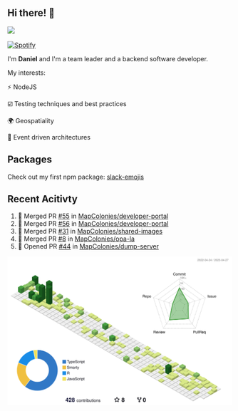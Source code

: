 ## Hi there! 👋

<p>
  <img src="https://github-readme-stats.vercel.app/api?username=syncush&theme=tokyonight">
</p>

[![Spotify](https://novatorem-rust.vercel.app/api/spotify)](https://open.spotify.com/user/syncush)

I'm **Daniel** and I'm a team leader and a backend software developer.

My interests:

⚡ NodeJS

☑️ Testing techniques and best practices

🌍 Geospatiality

🧠 Event driven architectures

## Packages
Check out my first npm package: [slack-emojis](https://www.npmjs.com/package/slack-emojis)

## Recent Acitivty
<!--START_SECTION:activity-->
1. 🎉 Merged PR [#55](https://github.com/MapColonies/developer-portal/pull/55) in [MapColonies/developer-portal](https://github.com/MapColonies/developer-portal)
2. 🎉 Merged PR [#56](https://github.com/MapColonies/developer-portal/pull/56) in [MapColonies/developer-portal](https://github.com/MapColonies/developer-portal)
3. 🎉 Merged PR [#31](https://github.com/MapColonies/shared-images/pull/31) in [MapColonies/shared-images](https://github.com/MapColonies/shared-images)
4. 🎉 Merged PR [#8](https://github.com/MapColonies/opa-la/pull/8) in [MapColonies/opa-la](https://github.com/MapColonies/opa-la)
5. 💪 Opened PR [#44](https://github.com/MapColonies/dump-server/pull/44) in [MapColonies/dump-server](https://github.com/MapColonies/dump-server)
<!--END_SECTION:activity-->

![contrib](./profile-3d-contrib/profile-green-animate.svg)
